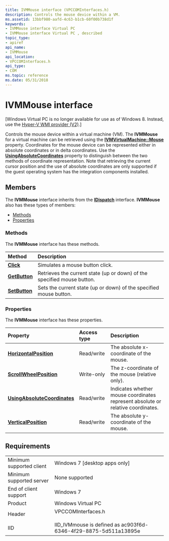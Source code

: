 ```yaml
---
title: IVMMouse interface (VPCCOMInterfaces.h)
description: Controls the mouse device within a VM.
ms.assetid: 13bbf980-aafd-4c63-b1cb-60f00b738d1f
keywords:
- IVMMouse interface Virtual PC
- IVMMouse interface Virtual PC , described
topic_type:
- apiref
api_name:
- IVMMouse
api_location:
- VPCCOMInterfaces.h
api_type:
- COM
ms.topic: reference
ms.date: 05/31/2018
---
```


# IVMMouse interface

\[Windows Virtual PC is no longer available for use as of Windows 8. Instead, use the [Hyper-V WMI provider (V2)](https://docs.microsoft.com/windows/desktop/HyperV_v2/windows-virtualization-portal).\]

Controls the mouse device within a virtual machine (VM). The **IVMMouse** for a virtual machine can be retrieved using the [**IVMVirtualMachine::Mouse**](ivmvirtualmachine-mouse.md) property. Coordinates for the mouse device can be represented either in absolute coordinates or in delta coordinates. Use the [**UsingAbsoluteCoordinates**](ivmmouse-usingabsolutecoordinates.md) property to distinguish between the two methods of coordinate representation. Note that retrieving the current cursor position and the use of absolute coordinates are only supported if the guest operating system has the integration components installed.

## Members

The **IVMMouse** interface inherits from the [**IDispatch**](https://msdn.microsoft.com/en-us/library/ms221608(v=VS.71).aspx) interface. **IVMMouse** also has these types of members:

-   [Methods](#methods)
-   [Properties](#properties)

### Methods

The **IVMMouse** interface has these methods.



| Method                                  | Description                                                                        |
|:----------------------------------------|:-----------------------------------------------------------------------------------|
| [**Click**](ivmmouse-click.md)         | Simulates a mouse button click.<br/>                                         |
| [**GetButton**](ivmmouse-getbutton.md) | Retrieves the current state (up or down) of the specified mouse button.<br/> |
| [**SetButton**](ivmmouse-setbutton.md) | Sets the current state (up or down) of the specified mouse button.<br/>      |



 

### Properties

The **IVMMouse** interface has these properties.



| Property                                                                         | Access type           | Description                                                                                |
|:---------------------------------------------------------------------------------|:----------------------|:-------------------------------------------------------------------------------------------|
| [**HorizontalPosition**](ivmmouse-horizontalposition.md)<br/>             | Read/write<br/> | The absolute x-coordinate of the mouse.<br/>                                         |
| [**ScrollWheelPosition**](ivmmouse-scrollwheelposition.md)<br/>           | Write-only<br/> | The z-coordinate of the mouse (relative only).<br/>                                  |
| [**UsingAbsoluteCoordinates**](ivmmouse-usingabsolutecoordinates.md)<br/> | Read/write<br/> | Indicates whether mouse coordinates represent absolute or relative coordinates.<br/> |
| [**VerticalPosition**](ivmmouse-verticalposition.md)<br/>                 | Read/write<br/> | The absolute y-coordinate of the mouse.<br/>                                         |



 

## Requirements



|                                     |                                                                                               |
|-------------------------------------|-----------------------------------------------------------------------------------------------|
| Minimum supported client<br/> | Windows 7 \[desktop apps only\]<br/>                                                    |
| Minimum supported server<br/> | None supported<br/>                                                                     |
| End of client support<br/>    | Windows 7<br/>                                                                          |
| Product<br/>                  | Windows Virtual PC<br/>                                                                 |
| Header<br/>                   | <dl> <dt>VPCCOMInterfaces.h</dt> </dl> |
| IID<br/>                      | IID\_IVMmouse is defined as ac903f6d-6346-4f29-8875-5d511a13895e<br/>                   |



 

 






